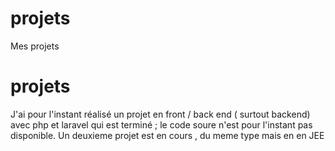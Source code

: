 # projets
Mes projets
# projets

J'ai pour l'instant réalisé un projet en front / back end ( surtout backend) avec php et laravel qui est terminé ; le code soure n'est pour l'instant pas disponible.
Un deuxieme projet est en cours , du meme type mais en en JEE
